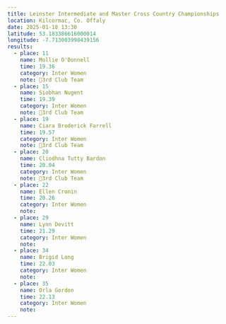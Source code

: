 ```yaml
---
title: Leinster Intermediate and Master Cross Country Championships
location: Kilcormac, Co. Offaly
date: 2025-01-18 13:30
latitude: 53.183386616000014 
longitude: -7.713003998439156
results: 
  - place: 11
    name: Mollie O'Donnell
    time: 19.36
    category: Inter Women
    note: 🥉3rd Club Team
  - place: 15
    name: Siobhan Nugent
    time: 19.39
    category: Inter Women
    note: 🥉3rd Club Team
  - place: 19
    name: Ciara Broderick Farrell
    time: 19.57
    category: Inter Women
    note: 🥉3rd Club Team
  - place: 20
    name: Cliodhna Tutty Bardon
    time: 20.04
    category: Inter Women
    note: 🥉3rd Club Team
  - place: 22
    name: Ellen Cronin
    time: 20.26
    category: Inter Women
    note:
  - place: 29
    name: Lynn Devitt
    time: 21.29
    category: Inter Women
    note:
  - place: 34
    name: Brigid Long
    time: 22.03
    category: Inter Women
    note:
  - place: 35
    name: Orla Gordon
    time: 22.13
    category: Inter Women
    note:
---
```

